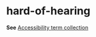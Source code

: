 # hard-of-hearing

**See** [Accessibility term collection](/style-guide/a-z-word-list-term-collections/term-collections/accessibility-terms)

